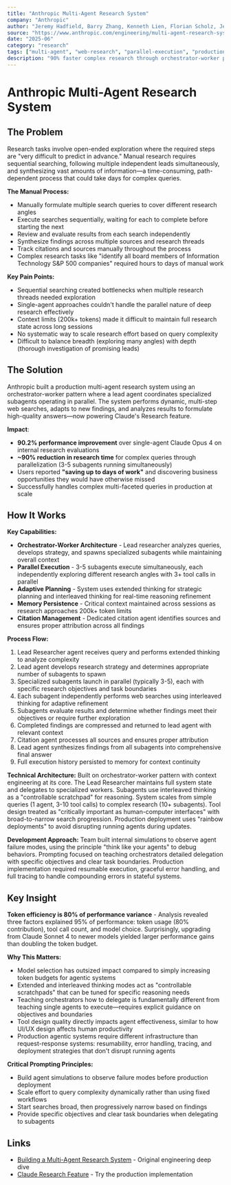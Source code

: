 ```yaml
---
title: "Anthropic Multi-Agent Research System"
company: "Anthropic"
author: "Jeremy Hadfield, Barry Zhang, Kenneth Lien, Florian Scholz, Jeremy Fox, Daniel Ford and Anthropic Apps Engineering Team"
source: "https://www.anthropic.com/engineering/multi-agent-research-system"
date: "2025-06"
category: "research"
tags: ["multi-agent", "web-research", "parallel-execution", "production"]
description: "90% faster complex research through orchestrator-worker pattern with 3-5 parallel subagents, saving users days of work"
---
```


# Anthropic Multi-Agent Research System

## The Problem

Research tasks involve open-ended exploration where the required steps are "very difficult to predict in advance." Manual research requires sequential searching, following multiple independent leads simultaneously, and synthesizing vast amounts of information—a time-consuming, path-dependent process that could take days for complex queries.

**The Manual Process:**
- Manually formulate multiple search queries to cover different research angles
- Execute searches sequentially, waiting for each to complete before starting the next
- Review and evaluate results from each search independently
- Synthesize findings across multiple sources and research threads
- Track citations and sources manually throughout the process
- Complex research tasks like "identify all board members of Information Technology S&P 500 companies" required hours to days of manual work

**Key Pain Points:**
- Sequential searching created bottlenecks when multiple research threads needed exploration
- Single-agent approaches couldn't handle the parallel nature of deep research effectively
- Context limits (200k+ tokens) made it difficult to maintain full research state across long sessions
- No systematic way to scale research effort based on query complexity
- Difficult to balance breadth (exploring many angles) with depth (thorough investigation of promising leads)

## The Solution

Anthropic built a production multi-agent research system using an orchestrator-worker pattern where a lead agent coordinates specialized subagents operating in parallel. The system performs dynamic, multi-step web searches, adapts to new findings, and analyzes results to formulate high-quality answers—now powering Claude's Research feature.

**Impact**:
- **90.2% performance improvement** over single-agent Claude Opus 4 on internal research evaluations
- **~90% reduction in research time** for complex queries through parallelization (3-5 subagents running simultaneously)
- Users reported **"saving up to days of work"** and discovering business opportunities they would have otherwise missed
- Successfully handles complex multi-faceted queries in production at scale

## How It Works

**Key Capabilities:**
- **Orchestrator-Worker Architecture** - Lead researcher analyzes queries, develops strategy, and spawns specialized subagents while maintaining overall context
- **Parallel Execution** - 3-5 subagents execute simultaneously, each independently exploring different research angles with 3+ tool calls in parallel
- **Adaptive Planning** - System uses extended thinking for strategic planning and interleaved thinking for real-time reasoning refinement
- **Memory Persistence** - Critical context maintained across sessions as research approaches 200k+ token limits
- **Citation Management** - Dedicated citation agent identifies sources and ensures proper attribution across all findings

**Process Flow:**
1. Lead Researcher agent receives query and performs extended thinking to analyze complexity
2. Lead agent develops research strategy and determines appropriate number of subagents to spawn
3. Specialized subagents launch in parallel (typically 3-5), each with specific research objectives and task boundaries
4. Each subagent independently performs web searches using interleaved thinking for adaptive refinement
5. Subagents evaluate results and determine whether findings meet their objectives or require further exploration
6. Completed findings are compressed and returned to lead agent with relevant context
7. Citation agent processes all sources and ensures proper attribution
8. Lead agent synthesizes findings from all subagents into comprehensive final answer
9. Full execution history persisted to memory for context continuity

**Technical Architecture:** Built on orchestrator-worker pattern with context engineering at its core. The Lead Researcher maintains full system state and delegates to specialized workers. Subagents use interleaved thinking as a "controllable scratchpad" for reasoning. System scales from simple queries (1 agent, 3-10 tool calls) to complex research (10+ subagents). Tool design treated as "critically important as human-computer interfaces" with broad-to-narrow search progression. Production deployment uses "rainbow deployments" to avoid disrupting running agents during updates.

**Development Approach:** Team built internal simulations to observe agent failure modes, using the principle "think like your agents" to debug behaviors. Prompting focused on teaching orchestrators detailed delegation with specific objectives and clear task boundaries. Production implementation required resumable execution, graceful error handling, and full tracing to handle compounding errors in stateful systems.

## Key Insight

**Token efficiency is 80% of performance variance** - Analysis revealed three factors explained 95% of performance: token usage (80% contribution), tool call count, and model choice. Surprisingly, upgrading from Claude Sonnet 4 to newer models yielded larger performance gains than doubling the token budget.

**Why This Matters:**
- Model selection has outsized impact compared to simply increasing token budgets for agentic systems
- Extended and interleaved thinking modes act as "controllable scratchpads" that can be tuned for specific reasoning needs
- Teaching orchestrators how to delegate is fundamentally different from teaching single agents to execute—requires explicit guidance on objectives and boundaries
- Tool design quality directly impacts agent effectiveness, similar to how UI/UX design affects human productivity
- Production agentic systems require different infrastructure than request-response systems: resumability, error handling, tracing, and deployment strategies that don't disrupt running agents

**Critical Prompting Principles:**
- Build agent simulations to observe failure modes before production deployment
- Scale effort to query complexity dynamically rather than using fixed workflows
- Start searches broad, then progressively narrow based on findings
- Provide specific objectives and clear task boundaries when delegating to subagents

## Links

- [Building a Multi-Agent Research System](https://www.anthropic.com/engineering/multi-agent-research-system) - Original engineering deep dive
- [Claude Research Feature](https://www.anthropic.com/claude/research) - Try the production implementation
